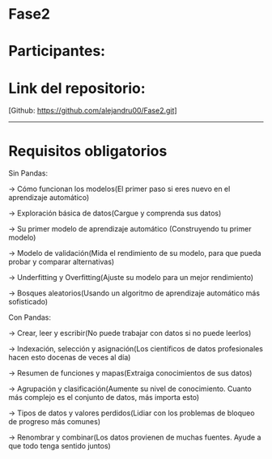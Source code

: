 # Fase2

# Participantes:

# Link del repositorio:
[Github: https://github.com/alejandru00/Fase2.git]

*******************************

# Requisitos obligatorios


Sin Pandas:

-> Cómo funcionan los modelos(El primer paso si eres nuevo en el aprendizaje automático)

-> Exploración básica de datos(Cargue y comprenda sus datos)

-> Su primer modelo de aprendizaje automático (Construyendo tu primer modelo)

-> Modelo de validación(Mida el rendimiento de su modelo, para que pueda probar y comparar alternativas)

-> Underfitting y Overfitting(Ajuste su modelo para un mejor rendimiento)

-> Bosques aleatorios(Usando un algoritmo de aprendizaje automático más sofisticado)


Con Pandas:

-> Crear, leer y escribir(No puede trabajar con datos si no puede leerlos)

-> Indexación, selección y asignación(Los científicos de datos profesionales hacen esto docenas de veces al día)

-> Resumen de funciones y mapas(Extraiga conocimientos de sus datos)

-> Agrupación y clasificación(Aumente su nivel de conocimiento. Cuanto más complejo es el conjunto de datos, más importa esto)

-> Tipos de datos y valores perdidos(Lidiar con los problemas de bloqueo de progreso más comunes)

-> Renombrar y combinar(Los datos provienen de muchas fuentes. Ayude a que todo tenga sentido juntos)
